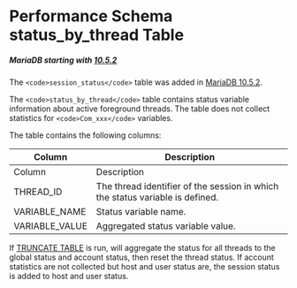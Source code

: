 
# Performance Schema status_by_thread Table


##### MariaDB starting with [10.5.2](../../../../../../../../release-notes/mariadb-community-server/release-notes-mariadb-10-5-series/mariadb-1052-release-notes.md)
The `<code>session_status</code>` table was added in [MariaDB 10.5.2](../../../../../../../../release-notes/mariadb-community-server/release-notes-mariadb-10-5-series/mariadb-1052-release-notes.md).


The `<code>status_by_thread</code>` table contains status variable information about active foreground threads. The table does not collect statistics for `<code>Com_xxx</code>` variables.


The table contains the following columns:



| Column | Description |
| --- | --- |
| Column | Description |
| THREAD_ID | The thread identifier of the session in which the status variable is defined. |
| VARIABLE_NAME | Status variable name. |
| VARIABLE_VALUE | Aggregated status variable value. |



If [TRUNCATE TABLE](../../../../table-statements/truncate-table.md) is run, will aggregate the status for all threads to the global status and account status, then reset the thread status. If account statistics are not collected but host and user status are, the session status is added to host and user status.

